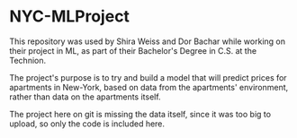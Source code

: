 # NYC-MLProject

This repository was used by Shira Weiss and Dor Bachar while working on their project in ML, as part of their Bachelor's Degree in C.S. at the Technion.

The project's purpose is to try and build a model that will predict prices for apartments in New-York, based on data from the apartments'
environment, rather than data on the apartments itself. 

The project here on git is missing the data itself, since it was too big to upload, so only the code is included here.

